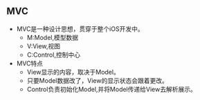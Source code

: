 ## MVC
* MVC是一种设计思想，贯穿于整个iOS开发中。
    - M:Model,模型数据
    - V:View,视图
    - C:Control,控制中心
* MVC特点
    - View显示的内容，取决于Model。
    - 只要Model数据改了，View的显示状态会跟着更改。
    - Control负责初始化Model,并将Model传递给View去解析展示。